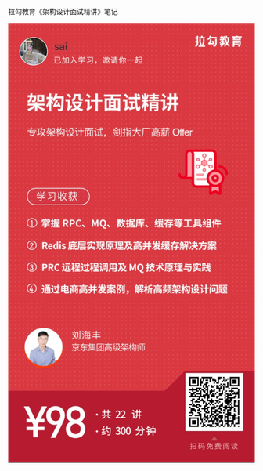 拉勾教育《架构设计面试精讲》笔记

![7b8fed44ce1f1dc8e41d91ca40a5462a](https://github.com/13sai/ReadingNotes/blob/master/%E6%9E%B6%E6%9E%84%E8%AE%BE%E8%AE%A1%E9%9D%A2%E8%AF%95%E7%B2%BE%E8%AE%B2/README/7b8fed44ce1f1dc8e41d91ca40a5462a.jpg)